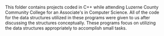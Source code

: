 This folder contains projects coded in C++ while attending Luzerne County Community College for an Associate's in Computer Science.
All of the code for the data structures utilized in these programs were given to us after discussing the structures conceptually.
These programs focus on utilizing the data structures appropriately to accomplish small tasks.
